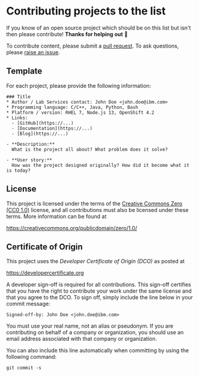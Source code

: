 # Contributing projects to the list

If you know of an open source project which should be on this list but isn't then please contribute! **Thanks for helping out** :tada:

To contribute content, please submit a [pull request](https://github.com/IBM/sls-open-source-projects/pulls). To ask questions, please [raise an issue](https://github.com/IBM/sls-open-source-projects/issues).


## Template

For each project, please provide the following information:

```
### Title
* Author / Lab Services contact: John Doe <john.doe@ibm.com>
* Programming language: C/C++, Java, Python, Bash
* Platform / version: RHEL 7, Node.js 13, OpenShift 4.2
* Links:
  - [GitHub](https://...)
  - [Documentation](https://...)
  - [Blog](https://...)

- **Description:**
  What is the project all about? What problem does it solve?

- **User story:**
  How was the project designed originally? How did it become what it is today?
```


## License

This project is licensed under the terms of the [Creative Commons Zero (CC0 1.0)](LICENSE) license, and all contributions must also be licensed under these terms. More information can be found at

https://creativecommons.org/publicdomain/zero/1.0/


## Certificate of Origin

This project uses the *Developer Certificate of Origin (DCO)* as posted at

https://developercertificate.org

A developer sign-off is required for all contributions. This sign-off certifies that you have the right to contribute your work under the same license and that you agree to the DCO. To sign off, simply include the line below in your commit message:

```
Signed-off-by: John Doe <john.doe@ibm.com>
```

You must use your real name, not an alias or pseudonym. If you are contributing on behalf of a company or organization, you should use an email address associated with that company or organization.

You can also include this line automatically when committing by using the following command:

```
git commit -s
```
